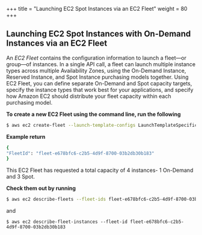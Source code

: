 +++
title = "Launching EC2 Spot Instances via an EC2 Fleet"
weight = 80
+++

## Launching EC2 Spot Instances with On-Demand Instances via an EC2 Fleet

An *EC2 Fleet* contains the configuration information to launch a
fleet—or group—of instances. In a single API call, a fleet can launch
multiple instance types across multiple Availability Zones, using the
On-Demand Instance, Reserved Instance, and Spot Instance purchasing
models together. Using EC2 Fleet, you can define separate On-Demand and
Spot capacity targets, specify the instance types that work best for
your applications, and specify how Amazon EC2 should distribute your
fleet capacity within each purchasing model.

**To create a new EC2 Fleet using the command line, run the following**

```bash
$ aws ec2 create-fleet --launch-template-configs LaunchTemplateSpecification="{LaunchTemplateName=TemplateForSpot,Version=1}" --target-capacity-specification TotalTargetCapacity=4,OnDemandTargetCapacity=1,DefaultTargetCapacityType=spot
```

**Example return**

```bash
{
"FleetId": "fleet-e678bfc6-c2b5-4d9f-8700-03b2db30b183"
}
```

This EC2 Fleet has requested a total capacity of 4 instances- 1 On-Demand and 3 Spot.

**Check them out by running**

```bash
$ aws ec2 describe-fleets --fleet-ids fleet-e678bfc6-c2b5-4d9f-8700-03b2db30b183
```


and

```
$ aws ec2 describe-fleet-instances --fleet-id fleet-e678bfc6-c2b5-4d9f-8700-03b2db30b183
```

<!--
## Launching EC2 Spot Instances via an EC2 Auto Scaling Group

When you create an Auto Scaling group, you must specify the information
needed to configure the Auto Scaling instances and the minimum number of
instances your group must maintain at all times.

To configure Auto Scaling instances, you must specify a launch template,
a launch configuration, or an EC2 instance. We recommend that you use a
launch template to ensure that you can use the latest features of Amazon
EC2.

In order to configure Auto Scaling to use EC2 Spot Instances, you'll
need to create a new version of the launch template to add the
*InstanceMarketOptions* setting.

**To create a new version of the launch template, run**

```bash
$ aws ec2 create-launch-template-version --launch-template-name TemplateForSpot --version-description TemplateForSpotVersion2 --source-version 1 --launch-template-data "{\\"InstanceMarketOptions\\": \\"MarketType\\":\\"spot\\"}}"
```

**Example output**

```bash
{
    "LaunchTemplateVersion": {
        "LaunchTemplateId": "lt-0243ab7ff9821424b",
        "LaunchTemplateName": "TemplateForSpot",
        "VersionNumber": 2,
        "VersionDescription": "TemplateForSpotVersion2",
        "CreateTime": "2018-06-26T05:53:19.000Z",
        "CreatedBy": "arn:aws:iam::123456789012:user/schmutze",
        "DefaultVersion": false,
        "LaunchTemplateData": {
            "NetworkInterfaces": [
                {
                    "DeviceIndex": 0,
                    "SubnetId": "subnet-05ef7d72"
                }
            ],
            "ImageId": "ami-97785bed",
            "InstanceType": "c4.large",
            "TagSpecifications": [
                {
                    "ResourceType": "instance",
                    "Tags": [
                        {
                            "Key": "Name",
                            "Value": "EC2SpotImmersionDay"
                        }
                    ]
                }
            ],
            "InstanceMarketOptions": {
                "MarketType": "spot"
            }
        }
    }
}
```

**To create an Auto Scaling group using a launch template**

1. Open the Amazon EC2 console at <https://console.aws.amazon.com/ec2/>.
1. On the navigation bar at the top of the screen, select the same
    region that you used when you created the launch template.
1. In the navigation pane, choose **Launch Templates**.
1. Select the launch template and choose **Actions**, **Create Auto Scaling group**.
1.  On the **Configure Auto Scaling group details** page, do the following:
    1.  For **Group name**, type a name for your Auto Scaling group.
    1.  For **Launch template version**, choose the version you just made that includes the *InstanceMarketOptions* configured (this should be 2).    
    1.  For **Fleet Composition**, select **Adhere to the launch template**.
    1.  For **Group size**, type 1.
    1.  For **Network**, choose the VPC in which the subnet used in the launch template belongs.
    1.  For **Subnet**, choose the subnet used in the launch template.
    1.  Leave the **Advanced Details** set to default settings.
    1.  Choose **Next: Configure scaling policies**.
1.  On the **Configure scaling policies** page, select **Keep this group at its initial size**, and then choose **Review**.
1.  On the **Review** page, choose **Create Auto Scaling group**.
1.  On the **Auto Scaling group creation status** page,
    choose **Close**.

You have now created an Auto Scaling group configured to launch EC2 Spot
Instances.

-->
